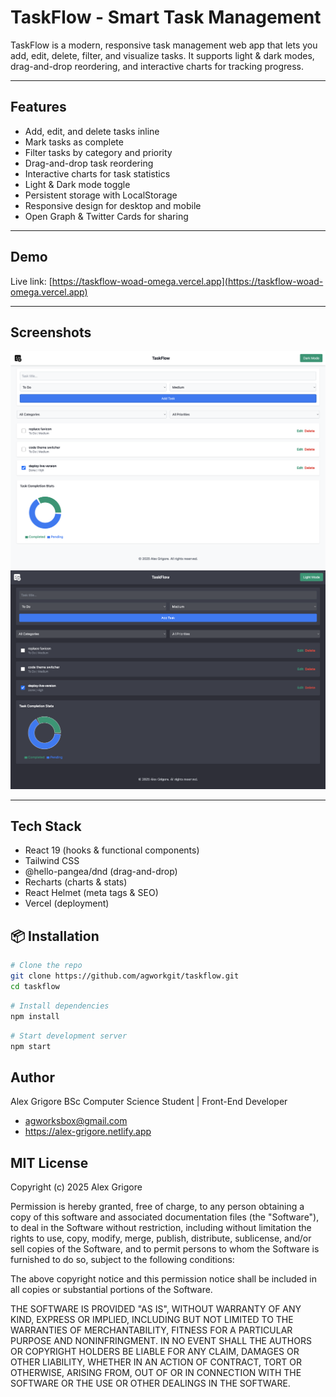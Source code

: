 # TaskFlow - Smart Task Management

TaskFlow is a modern, responsive task management web app that lets you add, edit, delete, filter, and visualize tasks. It supports light & dark modes, drag-and-drop reordering, and interactive charts for tracking progress.

---

## Features

-   Add, edit, and delete tasks inline
-   Mark tasks as complete
-   Filter tasks by category and priority
-   Drag-and-drop task reordering
-   Interactive charts for task statistics
-   Light & Dark mode toggle
-   Persistent storage with LocalStorage
-   Responsive design for desktop and mobile
-   Open Graph & Twitter Cards for sharing

---

## Demo

Live link: [https://taskflow-woad-omega.vercel.app](https://taskflow-woad-omega.vercel.app)

---

## Screenshots

![Light Mode](./screenshots/light-mode.png)
![Dark Mode](./screenshots/dark-mode.png)

---

## Tech Stack

-   React 19 (hooks & functional components)
-   Tailwind CSS
-   @hello-pangea/dnd (drag-and-drop)
-   Recharts (charts & stats)
-   React Helmet (meta tags & SEO)
-   Vercel (deployment)

## 📦 Installation

```bash
# Clone the repo
git clone https://github.com/agworkgit/taskflow.git
cd taskflow
```

```bash
# Install dependencies
npm install
```

```bash
# Start development server
npm start
```

## Author

Alex Grigore
BSc Computer Science Student | Front-End Developer

-   agworksbox@gmail.com
-   https://alex-grigore.netlify.app

## MIT License

Copyright (c) 2025 Alex Grigore

Permission is hereby granted, free of charge, to any person obtaining a copy
of this software and associated documentation files (the "Software"), to deal
in the Software without restriction, including without limitation the rights
to use, copy, modify, merge, publish, distribute, sublicense, and/or sell
copies of the Software, and to permit persons to whom the Software is
furnished to do so, subject to the following conditions:

The above copyright notice and this permission notice shall be included in all
copies or substantial portions of the Software.

THE SOFTWARE IS PROVIDED "AS IS", WITHOUT WARRANTY OF ANY KIND, EXPRESS OR
IMPLIED, INCLUDING BUT NOT LIMITED TO THE WARRANTIES OF MERCHANTABILITY,
FITNESS FOR A PARTICULAR PURPOSE AND NONINFRINGMENT. IN NO EVENT SHALL THE
AUTHORS OR COPYRIGHT HOLDERS BE LIABLE FOR ANY CLAIM, DAMAGES OR OTHER
LIABILITY, WHETHER IN AN ACTION OF CONTRACT, TORT OR OTHERWISE, ARISING FROM,
OUT OF OR IN CONNECTION WITH THE SOFTWARE OR THE USE OR OTHER DEALINGS IN THE
SOFTWARE.
